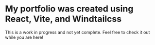 # My portfolio was created using React, Vite, and Windtailcss

This is a work in progress and not yet complete. Feel free to check it out while you are here!
